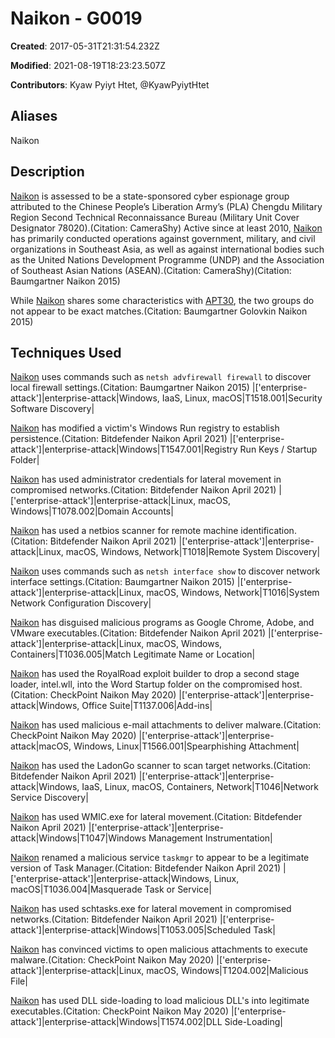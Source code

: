 # Naikon - G0019

**Created**: 2017-05-31T21:31:54.232Z

**Modified**: 2021-08-19T18:23:23.507Z

**Contributors**: Kyaw Pyiyt Htet, @KyawPyiytHtet

## Aliases

Naikon

## Description

[Naikon](https://attack.mitre.org/groups/G0019) is assessed to be a state-sponsored cyber espionage group attributed to the Chinese People’s Liberation Army’s (PLA) Chengdu Military Region Second Technical Reconnaissance Bureau (Military Unit Cover Designator 78020).(Citation: CameraShy) Active since at least 2010, [Naikon](https://attack.mitre.org/groups/G0019) has primarily conducted operations against government, military, and civil organizations in Southeast Asia, as well as against international bodies such as the United Nations Development Programme (UNDP) and the Association of Southeast Asian Nations (ASEAN).(Citation: CameraShy)(Citation: Baumgartner Naikon 2015) 

While [Naikon](https://attack.mitre.org/groups/G0019) shares some characteristics with [APT30](https://attack.mitre.org/groups/G0013), the two groups do not appear to be exact matches.(Citation: Baumgartner Golovkin Naikon 2015)

## Techniques Used


[Naikon](https://attack.mitre.org/groups/G0019) uses commands such as <code>netsh advfirewall firewall</code> to discover local firewall settings.(Citation: Baumgartner Naikon 2015)
|['enterprise-attack']|enterprise-attack|Windows, IaaS, Linux, macOS|T1518.001|Security Software Discovery|


[Naikon](https://attack.mitre.org/groups/G0019) has modified a victim's Windows Run registry to establish persistence.(Citation: Bitdefender Naikon April 2021)
|['enterprise-attack']|enterprise-attack|Windows|T1547.001|Registry Run Keys / Startup Folder|


[Naikon](https://attack.mitre.org/groups/G0019) has used administrator credentials for lateral movement in compromised networks.(Citation: Bitdefender Naikon April 2021)
|['enterprise-attack']|enterprise-attack|Linux, macOS, Windows|T1078.002|Domain Accounts|


[Naikon](https://attack.mitre.org/groups/G0019) has used a netbios scanner for remote machine identification.(Citation: Bitdefender Naikon April 2021)
|['enterprise-attack']|enterprise-attack|Linux, macOS, Windows, Network|T1018|Remote System Discovery|


[Naikon](https://attack.mitre.org/groups/G0019) uses commands such as <code>netsh interface show</code> to discover network interface settings.(Citation: Baumgartner Naikon 2015)
|['enterprise-attack']|enterprise-attack|Linux, macOS, Windows, Network|T1016|System Network Configuration Discovery|


[Naikon](https://attack.mitre.org/groups/G0019) has disguised malicious programs as Google Chrome, Adobe, and VMware executables.(Citation: Bitdefender Naikon April 2021)
|['enterprise-attack']|enterprise-attack|Linux, macOS, Windows, Containers|T1036.005|Match Legitimate Name or Location|


[Naikon](https://attack.mitre.org/groups/G0019) has used the RoyalRoad exploit builder to drop a second stage loader, intel.wll, into the Word Startup folder on the compromised host.(Citation: CheckPoint Naikon May 2020)
|['enterprise-attack']|enterprise-attack|Windows, Office Suite|T1137.006|Add-ins|


[Naikon](https://attack.mitre.org/groups/G0019) has used malicious e-mail attachments to deliver malware.(Citation: CheckPoint Naikon May 2020)
|['enterprise-attack']|enterprise-attack|macOS, Windows, Linux|T1566.001|Spearphishing Attachment|


[Naikon](https://attack.mitre.org/groups/G0019) has used the LadonGo scanner to scan target networks.(Citation: Bitdefender Naikon April 2021)
|['enterprise-attack']|enterprise-attack|Windows, IaaS, Linux, macOS, Containers, Network|T1046|Network Service Discovery|


[Naikon](https://attack.mitre.org/groups/G0019) has used WMIC.exe for lateral movement.(Citation: Bitdefender Naikon April 2021)
|['enterprise-attack']|enterprise-attack|Windows|T1047|Windows Management Instrumentation|


[Naikon](https://attack.mitre.org/groups/G0019) renamed a malicious service <code>taskmgr</code> to appear to be a legitimate version of Task Manager.(Citation: Bitdefender Naikon April 2021)
|['enterprise-attack']|enterprise-attack|Windows, Linux, macOS|T1036.004|Masquerade Task or Service|


[Naikon](https://attack.mitre.org/groups/G0019) has used schtasks.exe for lateral movement in compromised networks.(Citation: Bitdefender Naikon April 2021)
|['enterprise-attack']|enterprise-attack|Windows|T1053.005|Scheduled Task|


[Naikon](https://attack.mitre.org/groups/G0019) has convinced victims to open malicious attachments to execute malware.(Citation: CheckPoint Naikon May 2020)
|['enterprise-attack']|enterprise-attack|Linux, macOS, Windows|T1204.002|Malicious File|


[Naikon](https://attack.mitre.org/groups/G0019) has used DLL side-loading to load malicious DLL's into legitimate executables.(Citation: CheckPoint Naikon May 2020)
|['enterprise-attack']|enterprise-attack|Windows|T1574.002|DLL Side-Loading|

